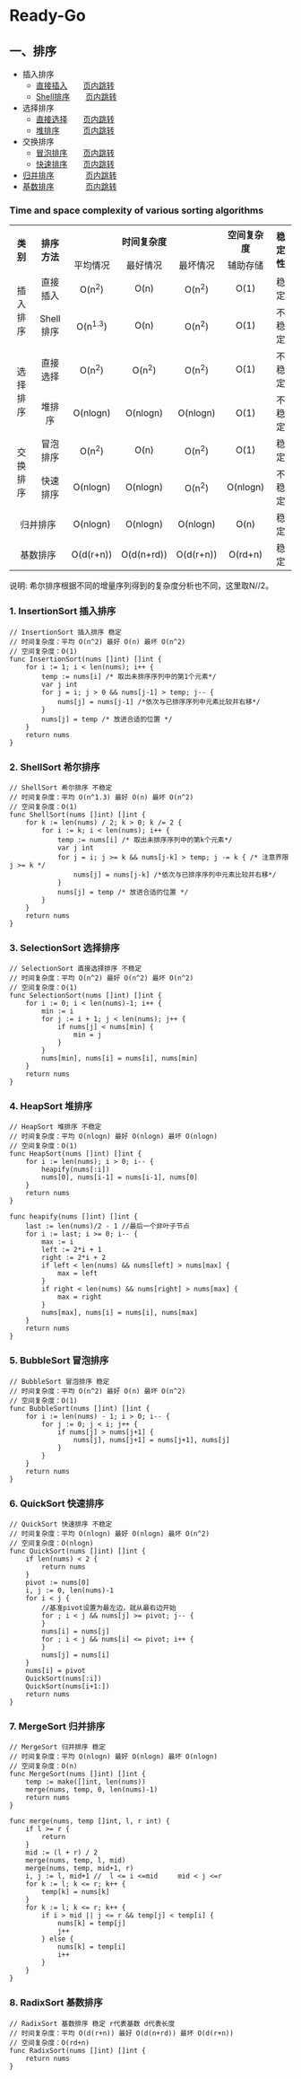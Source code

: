 # Ready-Go

## 一、排序
  - 插入排序
    - [直接插入](sort/insertionsort.go)&emsp;&emsp;[页内跳转](#1-InsertionSort-插入排序)
    - [Shell排序](sort/shellsort.go)&emsp;&emsp;[页内跳转](#2-ShellSort-希尔排序)
  - 选择排序
    - [直接选择](sort/selectionsort.go)&emsp;&emsp;[页内跳转](#3-SelectionSort-选择排序)
    - [堆排序](sort/heapsort.go)&emsp;&emsp;&emsp;[页内跳转](#4-HeapSort-堆排序)
  - 交换排序
    - [冒泡排序](sort/bubblesort.go)&emsp;&emsp;[页内跳转](#5-BubbleSort-冒泡排序)
    - [快速排序](sort/quicksort.go)&emsp;&emsp;[页内跳转](#6-QuickSort-快速排序)
  - [归并排序](sort/mergesort.go)&emsp;&emsp;&emsp;&emsp;[页内跳转](#7-MergeSort-归并排序)
  - [基数排序](sort/radixsort.go)&emsp;&emsp;&emsp;&emsp;[页内跳转](#8-RadixSort-基数排序)

### Time and space complexity of various sorting algorithms
<center><table>
  <tr>
    <th rowspan="2" align="center">类别</th>
    <th rowspan="2" align="center">排序方法</th>
    <th colspan="3" align="center">时间复杂度</th>
    <th align="center">空间复杂度</th>
    <th rowspan="2" align="center">稳定性</th>
  </tr>
  <tr>
    <td align="center">平均情况</td>
    <td align="center">最好情况</td>
    <td align="center">最坏情况</td>
    <td align="center">辅助存储</td>
  </tr>
  <tr>
    <td rowspan="2" align="center">插入排序</td>
    <td align="center">直接插入</td>
    <td align="center">O(n<sup>2</sup>)</td>
    <td align="center">O(n)</td>
    <td align="center">O(n<sup>2</sup>)</td>
    <td align="center">O(1)</td>
    <td align="center">稳定</td>
  </tr>
  <tr>
    <td align="center">Shell排序</td>
    <td align="center">O(n<sup>1.3</sup>)</td>
    <td align="center">O(n)</td>
    <td align="center">O(n<sup>2</sup>)</td>
    <td align="center">O(1)</td>
    <td align="center">不稳定</td>
  </tr>
  <tr>
    <td rowspan="2" align="center">选择排序</td>
    <td align="center">直接选择</td>
    <td align="center">O(n<sup>2</sup>)</td>
    <td align="center">O(n<sup>2</sup>)</td>
    <td align="center">O(n<sup>2</sup>)</td>
    <td align="center">O(1)</td>
    <td align="center">不稳定</td>
  </tr>
  <tr>
    <td align="center">堆排序</td>
    <td align="center">O(nlogn)</td>
    <td align="center">O(nlogn)</td>
    <td align="center">O(nlogn)</td>
    <td align="center">O(1)</td>
    <td align="center">不稳定</td>
  </tr>
  <tr>
    <td rowspan="2" align="center">交换排序</td>
    <td align="center">冒泡排序</td>
    <td align="center">O(n<sup>2</sup>)</td>
    <td align="center">O(n)</td>
    <td align="center">O(n<sup>2</sup>)</td>
    <td align="center">O(1)</td>
    <td align="center">稳定</td>
  </tr>
  <tr>
    <td align="center">快速排序</td>
    <td align="center">O(nlogn)</td>
    <td align="center">O(nlogn)</td>
    <td align="center">O(n<sup>2</sup>)</td>
    <td align="center">O(nlogn)</td>
    <td align="center">不稳定</td>
  </tr>
  <tr>
    <td colspan="2" align="center">归并排序</td>
    <td align="center">O(nlogn)</td>
    <td align="center">O(nlogn)</td>
    <td align="center">O(nlogn)</td>
    <td align="center">O(n)</td>
    <td align="center">稳定</td>
  </tr>
  <tr>
    <td colspan="2" align="center">基数排序</td>
    <td align="center">O(d(r+n))</td>
    <td align="center">O(d(n+rd))</td>
    <td align="center">O(d(r+n))</td>
    <td align="center">O(rd+n)</td>
    <td align="center">稳定</td>
  </tr>
</table></center>

说明: 希尔排序根据不同的增量序列得到的复杂度分析也不同，这里取N//2。

### 1. InsertionSort 插入排序
```golang
// InsertionSort 插入排序 稳定
// 时间复杂度：平均 O(n^2) 最好 O(n) 最坏 O(n^2) 
// 空间复杂度：O(1)
func InsertionSort(nums []int) []int {
	for i := 1; i < len(nums); i++ {
		temp := nums[i] /* 取出未排序序列中的第1个元素*/
		var j int
		for j = i; j > 0 && nums[j-1] > temp; j-- {
			nums[j] = nums[j-1] /*依次与已排序序列中元素比较并右移*/
		}
		nums[j] = temp /* 放进合适的位置 */
	}
	return nums
}
```
### 2. ShellSort 希尔排序
```golang
// ShellSort 希尔排序 不稳定
// 时间复杂度：平均 O(n^1.3) 最好 O(n) 最坏 O(n^2) 
// 空间复杂度：O(1)
func ShellSort(nums []int) []int {
	for k := len(nums) / 2; k > 0; k /= 2 {
		for i := k; i < len(nums); i++ {
			temp := nums[i] /* 取出未排序序列中的第k个元素*/
			var j int
			for j = i; j >= k && nums[j-k] > temp; j -= k { /* 注意界限 j >= k */
				nums[j] = nums[j-k] /*依次与已排序序列中元素比较并右移*/
			}
			nums[j] = temp /* 放进合适的位置 */
		}
	}
	return nums
}
```
### 3. SelectionSort 选择排序
```golang
// SelectionSort 直接选择排序 不稳定
// 时间复杂度：平均 O(n^2) 最好 O(n^2) 最坏 O(n^2) 
// 空间复杂度：O(1)
func SelectionSort(nums []int) []int {
	for i := 0; i < len(nums)-1; i++ {
		min := i
		for j := i + 1; j < len(nums); j++ {
			if nums[j] < nums[min] {
				min = j
			}
		}
		nums[min], nums[i] = nums[i], nums[min]
	}
	return nums
}
```
### 4. HeapSort 堆排序
```golang
// HeapSort 堆排序 不稳定
// 时间复杂度：平均 O(nlogn) 最好 O(nlogn) 最坏 O(nlogn)
// 空间复杂度：O(1)
func HeapSort(nums []int) []int {
	for i := len(nums); i > 0; i-- {
		heapify(nums[:i])
		nums[0], nums[i-1] = nums[i-1], nums[0]
	}
	return nums
}

func heapify(nums []int) []int {
	last := len(nums)/2 - 1 //最后一个非叶子节点
	for i := last; i >= 0; i-- {
		max := i
		left := 2*i + 1
		right := 2*i + 2
		if left < len(nums) && nums[left] > nums[max] {
			max = left
		}
		if right < len(nums) && nums[right] > nums[max] {
			max = right
		}
		nums[max], nums[i] = nums[i], nums[max]
	}
	return nums
}
```
### 5. BubbleSort 冒泡排序
```golang
// BubbleSort 冒泡排序 稳定
// 时间复杂度：平均 O(n^2) 最好 O(n) 最坏 O(n^2) 
// 空间复杂度：O(1)
func BubbleSort(nums []int) []int {
	for i := len(nums) - 1; i > 0; i-- {
		for j := 0; j < i; j++ {
			if nums[j] > nums[j+1] {
				nums[j], nums[j+1] = nums[j+1], nums[j]
			}
		}
	}
	return nums
}
```
### 6. QuickSort 快速排序
```golang
// QuickSort 快速排序 不稳定
// 时间复杂度：平均 O(nlogn) 最好 O(nlogn) 最坏 O(n^2) 
// 空间复杂度：O(nlogn)
func QuickSort(nums []int) []int {
	if len(nums) < 2 {
		return nums
	}
	pivot := nums[0]
	i, j := 0, len(nums)-1
	for i < j {
		//基准pivot设置为最左边，就从最右边开始
		for ; i < j && nums[j] >= pivot; j-- {
		}
		nums[i] = nums[j]
		for ; i < j && nums[i] <= pivot; i++ {
		}
		nums[j] = nums[i]
	}
	nums[i] = pivot
	QuickSort(nums[:i])
	QuickSort(nums[i+1:])
	return nums
}
```
### 7. MergeSort 归并排序
```golang
// MergeSort 归并排序 稳定
// 时间复杂度：平均 O(nlogn) 最好 O(nlogn) 最坏 O(nlogn)
// 空间复杂度：O(n)
func MergeSort(nums []int) []int {
	temp := make([]int, len(nums))
	merge(nums, temp, 0, len(nums)-1)
	return nums
}

func merge(nums, temp []int, l, r int) {
	if l >= r {
		return
	}
	mid := (l + r) / 2
	merge(nums, temp, l, mid)
	merge(nums, temp, mid+1, r)
	i, j := l, mid+1 //  l <= i <=mid     mid < j <=r
	for k := l; k <= r; k++ {
		temp[k] = nums[k]
	}
	for k := l; k <= r; k++ {
		if i > mid || j <= r && temp[j] < temp[i] {
			nums[k] = temp[j]
			j++
		} else {
			nums[k] = temp[i]
			i++
		}
	}
}
```
### 8. RadixSort 基数排序
```golang
// RadixSort 基数排序 稳定 r代表基数 d代表长度
// 时间复杂度：平均 O(d(r+n)) 最好 O(d(n+rd)) 最坏 O(d(r+n)) 
// 空间复杂度：O(rd+n)
func RadixSort(nums []int) []int {
	return nums
}
```




